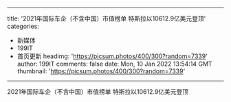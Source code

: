 
---
title: '2021年国际车企（不含中国）市值榜单 特斯拉以10612.9亿美元登顶'
categories: 
 - 新媒体
 - 199IT
 - 首页更新
headimg: 'https://picsum.photos/400/300?random=7339'
author: 199IT
comments: false
date: Mon, 10 Jan 2022 13:54:14 GMT
thumbnail: 'https://picsum.photos/400/300?random=7339'
---

<div>   
2021年国际车企（不含中国）市值榜单 特斯拉以10612.9亿美元登顶  
</div>
            